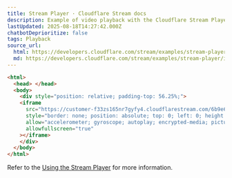 ```yaml
---
title: Stream Player · Cloudflare Stream docs
description: Example of video playback with the Cloudflare Stream Player
lastUpdated: 2025-08-18T14:27:42.000Z
chatbotDeprioritize: false
tags: Playback
source_url:
  html: https://developers.cloudflare.com/stream/examples/stream-player/
  md: https://developers.cloudflare.com/stream/examples/stream-player/index.md
---
```


```html
<html>
  <head> </head>
  <body>
    <div style="position: relative; padding-top: 56.25%;">
    <iframe
      src="https://customer-f33zs165nr7gyfy4.cloudflarestream.com/6b9e68b07dfee8cc2d116e4c51d6a957/iframe?poster=https%3A%2F%2Fcustomer-f33zs165nr7gyfy4.cloudflarestream.com%2F6b9e68b07dfee8cc2d116e4c51d6a957%2Fthumbnails%2Fthumbnail.jpg%3Ftime%3D%26height%3D600"
      style="border: none; position: absolute; top: 0; left: 0; height: 100%; width: 100%;"
      allow="accelerometer; gyroscope; autoplay; encrypted-media; picture-in-picture;"
      allowfullscreen="true"
    ></iframe>
    </div>
  </body>
</html>
```

Refer to the [Using the Stream Player](https://developers.cloudflare.com/stream/viewing-videos/using-the-stream-player/) for more information.
